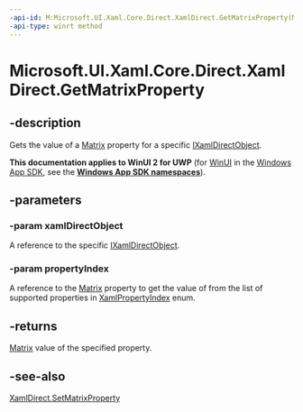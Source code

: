```yaml
---
-api-id: M:Microsoft.UI.Xaml.Core.Direct.XamlDirect.GetMatrixProperty(Microsoft.UI.Xaml.Core.Direct.IXamlDirectObject,Microsoft.UI.Xaml.Core.Direct.XamlPropertyIndex)
-api-type: winrt method
---
```


<!-- Method syntax.
public Matrix XamlDirect.GetMatrixProperty(IXamlDirectObject xamlDirectObject, XamlPropertyIndex propertyIndex)
-->

# Microsoft.UI.Xaml.Core.Direct.XamlDirect.GetMatrixProperty

## -description
Gets the value of a [Matrix](../microsoft.ui.xaml.media/matrix.md) property for a specific [IXamlDirectObject](ixamldirectobject.md).

**This documentation applies to WinUI 2 for UWP** (for [WinUI](/windows/apps/winui/winui3/) in the [Windows App SDK](/windows/apps/windows-app-sdk/), see the **[Windows App SDK namespaces](/windows/windows-app-sdk/api/winrt/)**).

## -parameters
### -param xamlDirectObject
A reference to the specific [IXamlDirectObject](ixamldirectobject.md).

### -param propertyIndex
A reference to the [Matrix](../microsoft.ui.xaml.media/matrix.md) property to get the value of from the list of supported properties in [XamlPropertyIndex](xamlpropertyindex.md) enum.

## -returns
[Matrix](../microsoft.ui.xaml.media/matrix.md) value of the specified property.

## -see-also
[XamlDirect.SetMatrixProperty](xamldirect_setmatrixproperty_346460724.md)

